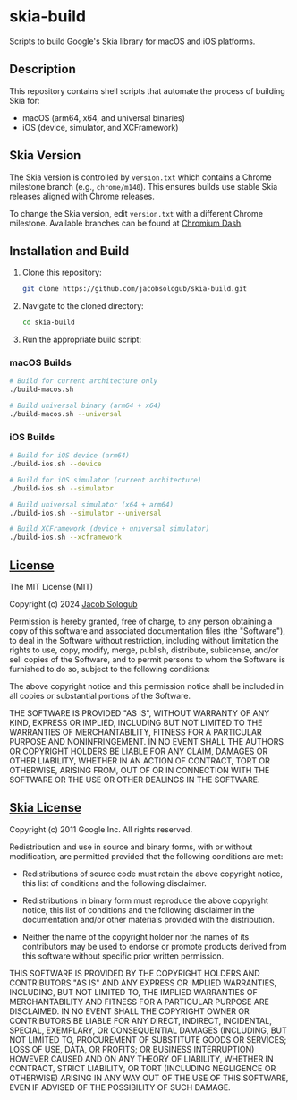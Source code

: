 # skia-build

Scripts to build Google's Skia library for macOS and iOS platforms.

## Description

This repository contains shell scripts that automate the process of building Skia for:
- macOS (arm64, x64, and universal binaries)
- iOS (device, simulator, and XCFramework)

## Skia Version

The Skia version is controlled by `version.txt` which contains a Chrome milestone branch (e.g., `chrome/m140`). This ensures builds use stable Skia releases aligned with Chrome releases.

To change the Skia version, edit `version.txt` with a different Chrome milestone. Available branches can be found at [Chromium Dash](https://chromiumdash.appspot.com/branches).

## Installation and Build

1. Clone this repository:
   ```bash
   git clone https://github.com/jacobsologub/skia-build.git
   ```
2. Navigate to the cloned directory:
   ```bash
   cd skia-build
   ```
3. Run the appropriate build script:

### macOS Builds
```bash
# Build for current architecture only
./build-macos.sh

# Build universal binary (arm64 + x64)
./build-macos.sh --universal
```

### iOS Builds
```bash
# Build for iOS device (arm64)
./build-ios.sh --device

# Build for iOS simulator (current architecture)
./build-ios.sh --simulator

# Build universal simulator (x64 + arm64)
./build-ios.sh --simulator --universal

# Build XCFramework (device + universal simulator)
./build-ios.sh --xcframework
```

[License](https://github.com/jacobsologub/skia-build/master/LICENSE)
-------
The MIT License (MIT)

Copyright (c) 2024 [Jacob Sologub](https://github.com/jacobsologub)

Permission is hereby granted, free of charge, to any person obtaining a copy
of this software and associated documentation files (the "Software"), to deal
in the Software without restriction, including without limitation the rights
to use, copy, modify, merge, publish, distribute, sublicense, and/or sell
copies of the Software, and to permit persons to whom the Software is
furnished to do so, subject to the following conditions:

The above copyright notice and this permission notice shall be included in all
copies or substantial portions of the Software.

THE SOFTWARE IS PROVIDED "AS IS", WITHOUT WARRANTY OF ANY KIND, EXPRESS OR
IMPLIED, INCLUDING BUT NOT LIMITED TO THE WARRANTIES OF MERCHANTABILITY,
FITNESS FOR A PARTICULAR PURPOSE AND NONINFRINGEMENT. IN NO EVENT SHALL THE
AUTHORS OR COPYRIGHT HOLDERS BE LIABLE FOR ANY CLAIM, DAMAGES OR OTHER
LIABILITY, WHETHER IN AN ACTION OF CONTRACT, TORT OR OTHERWISE, ARISING FROM,
OUT OF OR IN CONNECTION WITH THE SOFTWARE OR THE USE OR OTHER DEALINGS IN THE
SOFTWARE.

[Skia License](https://github.com/google/skia/blob/main/LICENSE)
-------
Copyright (c) 2011 Google Inc. All rights reserved.

Redistribution and use in source and binary forms, with or without
modification, are permitted provided that the following conditions are
met:

  * Redistributions of source code must retain the above copyright
    notice, this list of conditions and the following disclaimer.

  * Redistributions in binary form must reproduce the above copyright
    notice, this list of conditions and the following disclaimer in
    the documentation and/or other materials provided with the
    distribution.

  * Neither the name of the copyright holder nor the names of its
    contributors may be used to endorse or promote products derived
    from this software without specific prior written permission.

THIS SOFTWARE IS PROVIDED BY THE COPYRIGHT HOLDERS AND CONTRIBUTORS
"AS IS" AND ANY EXPRESS OR IMPLIED WARRANTIES, INCLUDING, BUT NOT
LIMITED TO, THE IMPLIED WARRANTIES OF MERCHANTABILITY AND FITNESS FOR
A PARTICULAR PURPOSE ARE DISCLAIMED. IN NO EVENT SHALL THE COPYRIGHT
OWNER OR CONTRIBUTORS BE LIABLE FOR ANY DIRECT, INDIRECT, INCIDENTAL,
SPECIAL, EXEMPLARY, OR CONSEQUENTIAL DAMAGES (INCLUDING, BUT NOT
LIMITED TO, PROCUREMENT OF SUBSTITUTE GOODS OR SERVICES; LOSS OF USE,
DATA, OR PROFITS; OR BUSINESS INTERRUPTION) HOWEVER CAUSED AND ON ANY
THEORY OF LIABILITY, WHETHER IN CONTRACT, STRICT LIABILITY, OR TORT
(INCLUDING NEGLIGENCE OR OTHERWISE) ARISING IN ANY WAY OUT OF THE USE
OF THIS SOFTWARE, EVEN IF ADVISED OF THE POSSIBILITY OF SUCH DAMAGE.
